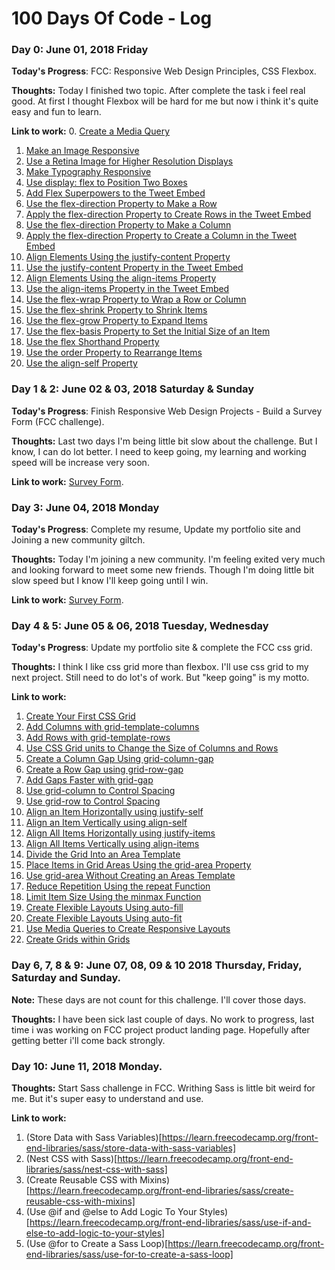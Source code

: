 # 100 Days Of Code - Log

### Day 0: June 01, 2018 Friday

**Today's Progress**: FCC: Responsive Web Design Principles, CSS Flexbox.

**Thoughts:** Today I finished two topic. After complete the task i feel real good. At first I thought Flexbox will be hard for me but now i think it's quite easy and fun to learn.

**Link to work:**
0. [Create a Media Query](https://learn.freecodecamp.org/responsive-web-design/responsive-web-design-principles/create-a-media-query)
1. [Make an Image Responsive](https://learn.freecodecamp.org/responsive-web-design/responsive-web-design-principles/make-an-image-responsive)
2. [Use a Retina Image for Higher Resolution Displays](https://learn.freecodecamp.org/responsive-web-design/responsive-web-design-principles/use-a-retina-image-for-higher-resolution-displays)
3. [Make Typography Responsive](https://learn.freecodecamp.org/responsive-web-design/responsive-web-design-principles/make-typography-responsive)
4. [Use display: flex to Position Two Boxes](https://learn.freecodecamp.org/responsive-web-design/css-flexbox/use-display-flex-to-position-two-boxes)
5. [Add Flex Superpowers to the Tweet Embed](https://learn.freecodecamp.org/responsive-web-design/css-flexbox/add-flex-superpowers-to-the-tweet-embed)
6. [Use the flex-direction Property to Make a Row](https://learn.freecodecamp.org/responsive-web-design/css-flexbox/use-the-flex-direction-property-to-make-a-row)
7. [Apply the flex-direction Property to Create Rows in the Tweet Embed](https://learn.freecodecamp.org/responsive-web-design/css-flexbox/apply-the-flex-direction-property-to-create-rows-in-the-tweet-embed)
8. [Use the flex-direction Property to Make a Column](https://learn.freecodecamp.org/responsive-web-design/css-flexbox/use-the-flex-direction-property-to-make-a-column)
9. [Apply the flex-direction Property to Create a Column in the Tweet Embed](https://learn.freecodecamp.org/responsive-web-design/css-flexbox/apply-the-flex-direction-property-to-create-a-column-in-the-tweet-embed)
10. [Align Elements Using the justify-content Property](https://learn.freecodecamp.org/responsive-web-design/css-flexbox/align-elements-using-the-justify-content-property)
11. [Use the justify-content Property in the Tweet Embed](https://learn.freecodecamp.org/responsive-web-design/css-flexbox/use-the-justify-content-property-in-the-tweet-embed)
12. [Align Elements Using the align-items Property](https://learn.freecodecamp.org/responsive-web-design/css-flexbox/align-elements-using-the-align-items-property)
13. [Use the align-items Property in the Tweet Embed](https://learn.freecodecamp.org/responsive-web-design/css-flexbox/use-the-align-items-property-in-the-tweet-embed)
14. [Use the flex-wrap Property to Wrap a Row or Column](https://learn.freecodecamp.org/responsive-web-design/css-flexbox/use-the-flex-wrap-property-to-wrap-a-row-or-column)
15. [Use the flex-shrink Property to Shrink Items](https://learn.freecodecamp.org/responsive-web-design/css-flexbox/use-the-flex-shrink-property-to-shrink-items)
16. [Use the flex-grow Property to Expand Items](https://learn.freecodecamp.org/responsive-web-design/css-flexbox/use-the-flex-grow-property-to-expand-items)
17. [Use the flex-basis Property to Set the Initial Size of an Item](https://learn.freecodecamp.org/responsive-web-design/css-flexbox/use-the-flex-basis-property-to-set-the-initial-size-of-an-item)
18. [Use the flex Shorthand Property](https://learn.freecodecamp.org/responsive-web-design/css-flexbox/use-the-flex-shorthand-property)
19. [Use the order Property to Rearrange Items](https://learn.freecodecamp.org/responsive-web-design/css-flexbox/use-the-order-property-to-rearrange-items)
20. [Use the align-self Property](https://learn.freecodecamp.org/responsive-web-design/css-flexbox/use-the-align-self-property)


### Day 1 & 2: June 02 & 03, 2018 Saturday & Sunday

**Today's Progress**: Finish Responsive Web Design Projects - Build a Survey Form (FCC challenge).

**Thoughts:** Last two days I'm being little bit slow about the challenge. But I know, I can do lot better. I need to keep going, my learning and working speed will be increase very soon.

**Link to work:** [Survey Form](https://github.com/a2-zubair/survey-form).


### Day 3: June 04, 2018 Monday

**Today's Progress**: Complete my resume, Update my portfolio site and Joining a new community giltch.

**Thoughts:** Today I'm joining a new community. I'm feeling exited very much and looking forward to meet some new friends. Though I'm doing little bit slow speed but I know I'll keep going until I win.

**Link to work:** [Survey Form](https://survey-form.glitch.me/).


### Day 4 & 5: June 05 & 06, 2018 Tuesday, Wednesday

**Today's Progress**: Update my portfolio site & complete the FCC css grid.

**Thoughts:** I think I like css grid more than flexbox. I'll use css grid to my next project. Still need to do lot's of work. But "keep going" is my motto. 

**Link to work:** 
1. [Create Your First CSS Grid](https://learn.freecodecamp.org/responsive-web-design/css-grid/create-your-first-css-grid)
2. [Add Columns with grid-template-columns](https://learn.freecodecamp.org/responsive-web-design/css-grid/add-columns-with-grid-template-columns)
3. [Add Rows with grid-template-rows](https://learn.freecodecamp.org/responsive-web-design/css-grid/add-rows-with-grid-template-rows)
4. [Use CSS Grid units to Change the Size of Columns and Rows](https://learn.freecodecamp.org/responsive-web-design/css-grid/use-css-grid-units-to-change-the-size-of-columns-and-rows)
5. [Create a Column Gap Using grid-column-gap](https://learn.freecodecamp.org/responsive-web-design/css-grid/create-a-column-gap-using-grid-column-gap)
6. [Create a Row Gap using grid-row-gap](https://learn.freecodecamp.org/responsive-web-design/css-grid/create-a-row-gap-using-grid-row-gap)
7. [Add Gaps Faster with grid-gap](https://learn.freecodecamp.org/responsive-web-design/css-grid/add-gaps-faster-with-grid-gap)
8. [Use grid-column to Control Spacing](https://learn.freecodecamp.org/responsive-web-design/css-grid/use-grid-column-to-control-spacing)
9. [Use grid-row to Control Spacing](https://learn.freecodecamp.org/responsive-web-design/css-grid/use-grid-row-to-control-spacing)
10. [Align an Item Horizontally using justify-self](https://learn.freecodecamp.org/responsive-web-design/css-grid/align-an-item-horizontally-using-justify-self)
11. [Align an Item Vertically using align-self](https://learn.freecodecamp.org/responsive-web-design/css-grid/align-an-item-vertically-using-align-self)
12. [Align All Items Horizontally using justify-items](https://learn.freecodecamp.org/responsive-web-design/css-grid/align-all-items-horizontally-using-justify-items)
13. [Align All Items Vertically using align-items](https://learn.freecodecamp.org/responsive-web-design/css-grid/align-all-items-vertically-using-align-items)
14. [Divide the Grid Into an Area Template](https://learn.freecodecamp.org/responsive-web-design/css-grid/divide-the-grid-into-an-area-template)
15. [Place Items in Grid Areas Using the grid-area Property](https://learn.freecodecamp.org/responsive-web-design/css-grid/place-items-in-grid-areas-using-the-grid-area-property)
16. [Use grid-area Without Creating an Areas Template](https://learn.freecodecamp.org/responsive-web-design/css-grid/use-grid-area-without-creating-an-areas-template)
17. [Reduce Repetition Using the repeat Function](https://learn.freecodecamp.org/responsive-web-design/css-grid/reduce-repetition-using-the-repeat-function)
18. [Limit Item Size Using the minmax Function](https://learn.freecodecamp.org/responsive-web-design/css-grid/limit-item-size-using-the-minmax-function)
19. [Create Flexible Layouts Using auto-fill](https://learn.freecodecamp.org/responsive-web-design/css-grid/create-flexible-layouts-using-auto-fill)
20. [Create Flexible Layouts Using auto-fit](https://learn.freecodecamp.org/responsive-web-design/css-grid/create-flexible-layouts-using-auto-fit)
21. [Use Media Queries to Create Responsive Layouts](https://learn.freecodecamp.org/responsive-web-design/css-grid/use-media-queries-to-create-responsive-layouts)
22. [Create Grids within Grids](https://learn.freecodecamp.org/responsive-web-design/css-grid/create-grids-within-grids)


### Day 6, 7, 8 & 9: June 07, 08, 09 & 10 2018 Thursday, Friday, Saturday and Sunday.

**Note:** These days are not count for this challenge. I'll cover those days. 

**Thoughts:** I have been sick last couple of days. No work to progress, last time i was working on FCC project product landing page. Hopefully after getting better i'll come back strongly.


### Day 10: June 11, 2018 Monday.

**Thoughts:** Start Sass challenge in FCC. Writhing Sass is little bit weird for me. But it's super easy to understand and use. 

**Link to work:** 
1. (Store Data with Sass Variables)[https://learn.freecodecamp.org/front-end-libraries/sass/store-data-with-sass-variables]
2. (Nest CSS with Sass)[https://learn.freecodecamp.org/front-end-libraries/sass/nest-css-with-sass]
3. (Create Reusable CSS with Mixins)[https://learn.freecodecamp.org/front-end-libraries/sass/create-reusable-css-with-mixins]
4. (Use @if and @else to Add Logic To Your Styles)[https://learn.freecodecamp.org/front-end-libraries/sass/use-if-and-else-to-add-logic-to-your-styles]
5. (Use @for to Create a Sass Loop)[https://learn.freecodecamp.org/front-end-libraries/sass/use-for-to-create-a-sass-loop]
